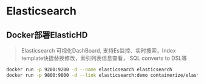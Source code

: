 # Elasticsearch

## Docker部署ElasticHD
> Elasticsearch 可视化DashBoard, 支持Es监控、实时搜索，Index template快捷替换修改，索引列表信息查看， SQL converts to DSL等
```sh
docker run -p 9200:9200 -d --name elasticsearch elasticsearch
docker run -p 9800:9800 -d --link elasticsearch:demo containerize/elastichd
```